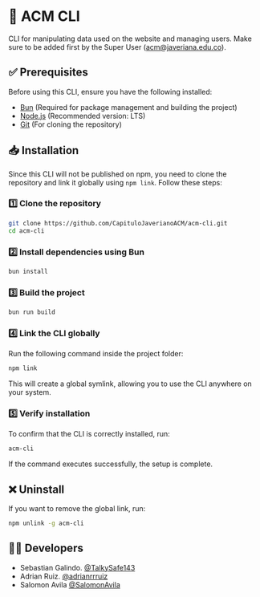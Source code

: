 # 🚀 ACM CLI

CLI for manipulating data used on the website and managing users. Make sure to be added first by the Super User ([acm@javeriana.edu.co](mailto\:acm@javeriana.edu.co)).

## ✅ **Prerequisites**

Before using this CLI, ensure you have the following installed:

- [Bun](https://bun.sh/) (Required for package management and building the project)
- [Node.js](https://nodejs.org/) (Recommended version: LTS)
- [Git](https://git-scm.com/) (For cloning the repository)

## 📥 **Installation**

Since this CLI will not be published on npm, you need to clone the repository and link it globally using `npm link`. Follow these steps:

### **1️⃣ Clone the repository**

```sh
git clone https://github.com/CapituloJaverianoACM/acm-cli.git
cd acm-cli
```

### **2️⃣ Install dependencies using Bun**

```sh
bun install
```

### **3️⃣ Build the project**

```sh
bun run build
```

### **4️⃣ Link the CLI globally**

Run the following command inside the project folder:

```sh
npm link
```

This will create a global symlink, allowing you to use the CLI anywhere on your system.

### **5️⃣ Verify installation**

To confirm that the CLI is correctly installed, run:

```sh
acm-cli
```

If the command executes successfully, the setup is complete.

## ❌ **Uninstall**

If you want to remove the global link, run:

```sh
npm unlink -g acm-cli
```

## 👨‍💻 **Developers**

- Sebastian Galindo. [@TalkySafe143](https://github.com/TalkySafe143)
- Adrian Ruiz. [@adrianrrruiz](https://github.com/adrianrrruiz)
- Salomon Avila [@SalomonAvila](https://github.com/SalomonAvila)
